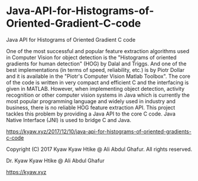 # Java-API-for-Histograms-of-Oriented-Gradient-C-code
Java API for Histograms of Oriented Gradient C code

One of the most successful and popular feature extraction algorithms used in Computer Vision for object detection is the "Histograms of oriented gradients for human detection" (HOG) by Dalal and Triggs. And one of the best implementations (in terms of speed, reliability, etc.) is by Piotr Dollar and it is available in the "Piotr's Computer Vision Matlab Toolbox". The core of the code is written in very compact and efficient C and the interfacing is given in MATLAB. However, when implementing object detection, activity recognition or other computer vision systems in Java which is currently the most popular programming language and widely used in industry and business, there is no reliable HOG feature extraction API. This project tackles this problem by providing a Java API to the core C code. Java Native Interface (JNI) is used to bridge C and Java.

https://kyaw.xyz/2017/12/10/java-api-for-histograms-of-oriented-gradients-c-code

Copyright (C) 2017 Kyaw Kyaw Htike @ Ali Abdul Ghafur. All rights reserved.


Dr. Kyaw Kyaw Htike @ Ali Abdul Ghafur

https://kyaw.xyz

